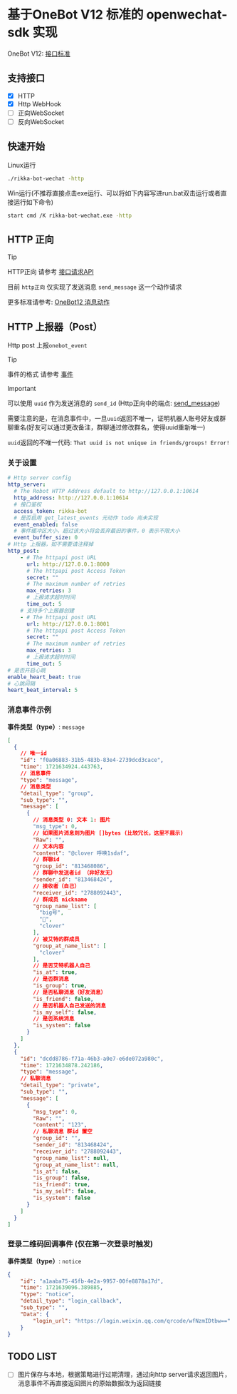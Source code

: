 # 基于OneBot V12 标准的 openwechat-sdk 实现

OneBot V12: [接口标准](https://12.onebot.dev/)

## 支持接口

- [x] HTTP
- [x] Http WebHook
- [ ] 正向WebSocket
- [ ] 反向WebSocket

## 快速开始

Linux运行
```bash
./rikka-bot-wechat -http
```

Win运行(不推荐直接点击exe运行、可以将如下内容写进run.bat双击运行或者直接运行如下命令)
```bash
start cmd /K rikka-bot-wechat.exe -http
```

## HTTP 正向

> [!TIP]
> HTTP正向 请参考  [接口请求API](https://apifox.com/apidoc/shared-a79a48e7-1352-483b-b9fc-3268bf88ae0d)

目前 `http正向` 仅实现了发送消息 `send_message` 这一个动作请求

更多标准请参考: [OneBot12 消息动作](https://12.onebot.dev/interface/message/actions/#:~:text=%E6%B6%88%E6%81%AF%E5%8A%A8%E4%BD%9C-,send_message%20%E5%8F%91%E9%80%81%E6%B6%88%E6%81%AF,-%E5%85%B3%E4%BA%8E%E6%89%A9%E5%B1%95%E6%AD%A4)


## HTTP 上报器（Post）

Http post 上报`onebot_event`

> [!TIP]
> 事件的格式 请参考  [事件](https://12.onebot.dev/connect/data-protocol/event/)

> [!IMPORTANT]
> 可以使用 `uuid` 作为发送消息的 `send_id` (Http正向中的端点: [send_message](https://apifox.com/apidoc/shared-a79a48e7-1352-483b-b9fc-3268bf88ae0d/api-197448307))
> 
> 需要注意的是，在消息事件中，一旦`uuid`返回不唯一，证明机器人账号好友或群聊重名(好友可以通过更改备注，群聊通过修改群名，使得uuid重新唯一)
> 
> `uuid`返回的不唯一代码: `That uuid is not unique in friends/groups! Error!`

### 关于设置

```yaml
# Http server config
http_server:
  # The Robot HTTP Address default to http://127.0.0.1:10614
  http_address: http://127.0.0.1:10614
  # 接口鉴权
  access_token: rikka-bot
  # 是否启用 get_latest_events 元动作 todo 尚未实现
  event_enabled: false
  # 事件缓冲区大小，超过该大小将会丢弃最旧的事件，0 表示不限大小
  event_buffer_size: 0
# Http 上报器，如不需要请注释掉
http_post:
    - # The httpapi post URL
      url: http://127.0.0.1:8000
      # The httpapi post Access Token
      secret: ""
      # The maximum number of retries
      max_retries: 3
      # 上报请求超时时间
      time_out: 5
    # 支持多个上报器创建
    - # The httpapi post URL
      url: http://127.0.0.1:8001
      # The httpapi post Access Token
      secret: ""
      # The maximum number of retries
      max_retries: 3
      # 上报请求超时时间
      time_out: 5
# 是否开启心跳
enable_heart_beat: true
# 心跳间隔
heart_beat_interval: 5
```


### 消息事件示例

**事件类型（type）**: `message`

```json
[
  {
    // 唯一id
    "id": "f0a06883-31b5-483b-83e4-2739dcd3cace",
    "time": 1721634924.443763,
    // 消息事件
    "type": "message",
    // 消息类型
    "detail_type": "group",
    "sub_type": "",
    "message": [
      {
        // 消息类型 0: 文本 1: 图片
        "msg_type": 0, 
        // 如果图片消息则为图片 []bytes (比较冗长，这里不展示)
        "Raw": "",
        // 文本内容
        "content": "@clover 呼唤1sdaf",
        // 群聊id
        "group_id": "813468086",
        // 群聊中发送者id （非好友无）
        "sender_id": "813468424",
        // 接收者（自己）
        "receiver_id": "2788092443",
        // 群成员 nickname
        "group_name_list": [
          "big号",
          "🗻",
          "clover"
        ],
        // 被艾特的群成员
        "group_at_name_list": [
          "clover"
        ],
        // 是否艾特机器人自己
        "is_at": true,
        // 是否群消息
        "is_group": true,
        // 是否私聊消息（好友消息） 
        "is_friend": false,
        // 是否机器人自己发送的消息
        "is_my_self": false,
        // 是否系统消息
        "is_system": false
      }
    ]
  },
  {
    "id": "dcdd8786-f71a-46b3-a0e7-e6de072a980c",
    "time": 1721634878.242186,
    "type": "message",
    // 私聊消息
    "detail_type": "private",
    "sub_type": "",
    "message": [
      {
        "msg_type": 0,
        "Raw": "",
        "content": "123",
        // 私聊消息 群id 置空
        "group_id": "",
        "sender_id": "813468424",
        "receiver_id": "2788092443",
        "group_name_list": null,
        "group_at_name_list": null,
        "is_at": false,
        "is_group": false,
        "is_friend": true,
        "is_my_self": false,
        "is_system": false
      }
    ]
  }
]
```

### 登录二维码回调事件 (仅在第一次登录时触发)

**事件类型（type）**: `notice`

```json
{
    "id": "a1aaba75-45fb-4e2a-9957-00fe8878a17d",
    "time": 1721639096.389885,
    "type": "notice",
    "detail_type": "login_callback",
    "sub_type": "",
    "Data": {
        "login_url": "https://login.weixin.qq.com/qrcode/wfNzmIDtbw=="
    }
}
```

## TODO LIST

- [ ] 图片保存与本地，根据策略进行过期清理，通过向http server请求返回图片，消息事件不再直接返回图片的原始数据改为返回链接
